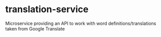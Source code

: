 # translation-service
Microservice providing an API to work with word definitions/translations taken from Google Translate

